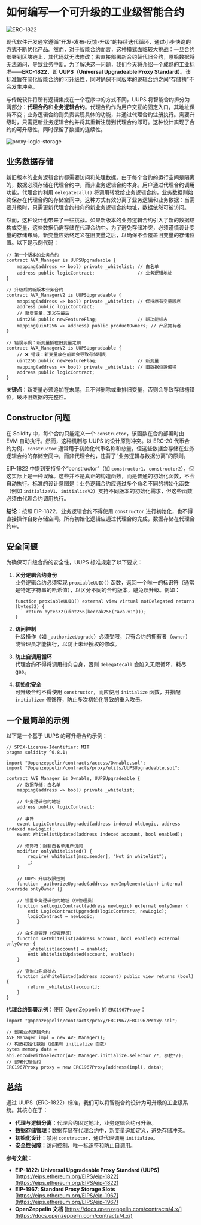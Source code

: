 # 如何编写一个可升级的工业级智能合约

![ERC-1822](/asset/05_blog_bg.png)

现代软件开发通常遵循“开发-发布-反馈-升级”的持续迭代循环，通过小步快跑的方式不断优化产品。然而，对于智能合约而言，这种模式面临较大挑战：一旦合约部署到区块链上，其代码就无法修改；若直接部署新合约替代旧合约，原始数据将无法访问，导致业务中断。为了解决这一问题，我们今天将介绍一个成熟的工业标准——**ERC-1822**，即 **UUPS（Universal Upgradeable Proxy Standard）**。该标准旨在简化智能合约的可升级性，同时确保不同版本的逻辑合约之间“存储槽”不会发生冲突。

与传统软件将所有逻辑集成在一个程序中的方式不同，UUPS 将智能合约拆分为两部分：**代理合约**和**业务逻辑合约**。代理合约作为用户交互的固定入口，其地址保持不变；业务逻辑合约则负责实现具体的功能，并通过代理合约注册执行。需要升级时，只需更新业务逻辑合约并将其重新注册到代理合约即可。这种设计实现了合约的可升级性，同时保留了数据的连续性。

![proxy-logic-storage](/asset/proxy-logic-storage.png)


## 业务数据存储

新旧版本的业务逻辑合约都需要访问和处理数据。由于每个合约的运行空间是隔离的，数据必须存储在代理合约中，而非业务逻辑合约本身。用户通过代理合约调用功能，代理合约利用 `delegatecall()` 将调用转发给业务逻辑合约，业务数据则始终保存在代理合约的存储空间中。这种方式有效分离了业务逻辑和业务数据：当需要升级时，只需更新代理合约指向的新业务逻辑合约地址，数据依然可被访问。

然而，这种设计也带来了一些挑战。如果新版本的业务逻辑合约引入了新的数据结构或变量，这些数据仍需存储在代理合约中。为了避免存储冲突，必须谨慎设计变量的存储布局。新变量应始终定义在旧变量之后，以确保不会覆盖旧变量的存储位置。以下是示例代码：

```solidity
// 第一个版本的业务合约
contract AVA_Manager is UUPSUpgradeable {
    mapping(address => bool) private _whitelist; // 白名单
    address public logicContract;                // 业务逻辑地址
}

// 升级后的新版本业务合约
contract AVA_ManagerV2 is UUPSUpgradeable {
    mapping(address => bool) private _whitelist; // 保持原有变量顺序
    address public logicContract;
    // 新增变量，定义在最后
    uint256 public newFeatureFlag;               // 新功能标志
    mapping(uint256 => address) public productOwners; // 产品拥有者
}

// 错误示例：新变量插在旧变量之前
contract AVA_ManagerV2 is UUPSUpgradeable {
    // ❌ 错误：新变量放在前面会导致存储错乱
    uint256 public newFeatureFlag;               // 新变量
    mapping(address => bool) private _whitelist; // 旧数据位置偏移
    address public logicContract;
}
```

**关键点**：新变量必须追加在末尾，且不得删除或重排旧变量，否则会导致存储槽错位，破坏旧数据的完整性。


## Constructor 问题

在 Solidity 中，每个合约只能定义一个 `constructor`，该函数在合约部署时由 EVM 自动执行。然而，这种机制与 UUPS 的设计原则冲突。以 ERC-20 代币合约为例，`constructor` 通常用于初始化代币名称和总量，但这些数据会存储在业务逻辑合约的存储空间中，而非代理合约，违背了“业务逻辑与数据分离”的原则。

EIP-1822 中提到支持多个“constructor”（如 `constructor1`、`constructor2`），但这实际上是一种误解。这些并不是真正的构造函数，而是普通的初始化函数，不会自动执行。标准的设计意图是：业务逻辑合约应通过多个命名不同的初始化函数（例如 `initializeV1`、`initializeV2`）支持不同版本的初始化需求，但这些函数必须由代理合约调用执行。

**结论**：按照 EIP-1822，业务逻辑合约不得使用 `constructor` 进行初始化，也不得直接操作自身存储空间。所有初始化逻辑应通过代理合约完成，数据存储在代理合约中。


## 安全问题

为确保可升级合约的安全性，UUPS 标准规定了以下要求：

1. **区分逻辑合约身份**  
   业务逻辑合约必须实现 `proxiableUUID()` 函数，返回一个唯一的标识符（通常是特定字符串的哈希值），以区分不同的合约版本，避免误升级。例如：

   ```solidity
   function proxiableUUID() external view virtual notDelegated returns (bytes32) {
       return bytes32(uint256(keccak256("ava.v1")));
   }
   ```

2. **访问控制**  
   升级操作（如 `_authorizeUpgrade`）必须受限，只有合约的拥有者（`owner`）或管理员才能执行，以防止未经授权的修改。

3. **防止自调用循环**  
   代理合约不得将调用指向自身，否则 `delegatecall` 会陷入无限循环，耗尽 gas。

4. **初始化安全**  
   可升级合约不得使用 `constructor`，而应使用 `initialize` 函数，并搭配 `initializer` 修饰符，防止多次初始化导致的重入攻击。


## 一个最简单的示例

以下是一个基于 UUPS 的可升级合约示例：

```solidity
// SPDX-License-Identifier: MIT
pragma solidity ^0.8.1;

import "@openzeppelin/contracts/access/Ownable.sol";
import "@openzeppelin/contracts/proxy/utils/UUPSUpgradeable.sol";

contract AVE_Manager is Ownable, UUPSUpgradeable {
    // 数据存储：白名单
    mapping(address => bool) private _whitelist;

    // 业务逻辑合约地址
    address public logicContract;

    // 事件
    event LogicContractUpgraded(address indexed oldLogic, address indexed newLogic);
    event WhitelistUpdated(address indexed account, bool enabled);

    // 修饰符：限制白名单用户访问
    modifier onlyWhitelisted() {
        require(_whitelist[msg.sender], "Not in whitelist");
        _;
    }

    // UUPS 升级权限控制
    function _authorizeUpgrade(address newImplementation) internal override onlyOwner {}

    // 设置业务逻辑合约地址（仅管理员）
    function setLogicContract(address newLogic) external onlyOwner {
        emit LogicContractUpgraded(logicContract, newLogic);
        logicContract = newLogic;
    }

    // 白名单管理（仅管理员）
    function setWhitelist(address account, bool enabled) external onlyOwner {
        _whitelist[account] = enabled;
        emit WhitelistUpdated(account, enabled);
    }

    // 查询白名单状态
    function isWhitelisted(address account) public view returns (bool) {
        return _whitelist[account];
    }
}
```

**代理合约部署示例**：使用 OpenZeppelin 的 `ERC1967Proxy`：

```solidity
import "@openzeppelin/contracts/proxy/ERC1967/ERC1967Proxy.sol";

// 部署业务逻辑合约
AVE_Manager impl = new AVE_Manager();
// 构造初始化数据（如果有 initialize 函数）
bytes memory data = abi.encodeWithSelector(AVE_Manager.initialize.selector /*, 参数*/);
// 部署代理合约
ERC1967Proxy proxy = new ERC1967Proxy(address(impl), data);
```

## 总结

通过 UUPS（ERC-1822）标准，我们可以将智能合约设计为可升级的工业级系统。其核心在于：
- **代理与逻辑分离**：代理合约固定地址，业务逻辑合约可升级。
- **数据存储管理**：数据存储在代理合约中，新变量追加定义，避免存储冲突。
- **初始化设计**：禁用 `constructor`，通过代理调用 `initialize`。
- **安全性保障**：访问控制、唯一标识符和防止自调用。

**参考文献**：
* **EIP-1822: Universal Upgradeable Proxy Standard (UUPS)**
  [https://eips.ethereum.org/EIPS/eip-1822](https://eips.ethereum.org/EIPS/eip-1822)
* **EIP-1967: Standard Proxy Storage Slots**
  [https://eips.ethereum.org/EIPS/eip-1967](https://eips.ethereum.org/EIPS/eip-1967)
* **OpenZeppelin 文档**
  [https://docs.openzeppelin.com/contracts/4.x/](https://docs.openzeppelin.com/contracts/4.x/)

